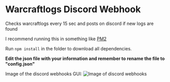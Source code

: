 # Warcraftlogs Discord Webhook
Checks warcraftlogs every 15 sec and posts on discord if new logs are found

I recommend running this in something like [PM2](https://github.com/Unitech/pm2)

Run ```npm install``` in the folder to download all dependencies.

**Edit the json file with your information and remember to rename the file to "config.json"**

Image of the discord webhooks GUI:
![Image of discord webhooks](http://i.imgur.com/zi5J1X5.png)
